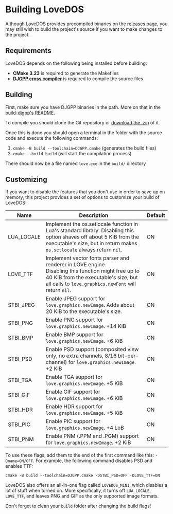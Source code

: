# Building LoveDOS
Although LoveDOS provides precompiled binaries on the
[releases page](https://github.com/rxi/lovedos/releases), you may still wish to
build the project's source if you want to make changes to the project.


## Requirements
LoveDOS depends on the following being installed before building:
* **CMake 3.23** is required to generate the Makefiles
* **[DJGPP cross compiler](https://github.com/andrewwutw/build-djgpp)** 
  is required to compile the source files


## Building

First, make sure you have DJGPP binaries in the path. More on that in
the [build-djgpp's README](https://github.com/andrewwutw/build-djgpp/?tab=readme-ov-file#using-djgpp-compiler).

To compile you should clone the Git repository or
[download the .zip](https://github.com/rndtrash/lovedos/archive/master.zip) of it.

Once this is done you should open a terminal in the folder with the source code and
execute the following commands:

 1. `cmake -B build --toolchain=DJGPP.cmake` (generates the build files)
 2. `cmake --build build` (will start the compilation process)

There should now be a file named `love.exe` in the `build/` directory

## Customizing

If you want to disable the features that you don't use in order to save up on memory,
this project provides a set of options to customize your build of LoveDOS:

|Name|Description|Default|
|---|---|---|
|LUA_LOCALE|Implement the os.setlocale function in Lua's standard library. Disabling this option shaves off about 5 KiB from the executable's size, but in return makes `os.setlocale` always return `nil`.|ON|
|LOVE_TTF|Implement vector fonts parser and renderer in LOVE engine.<br>Disabling this function might free up to 40 KiB from the executable's size, but all calls to `love.graphics.newFont` will return `nil`.|ON|
|STBI_JPEG|Enable JPEG support for `love.graphics.newImage`. Adds about 20 KiB to the executable's size.|ON|
|STBI_PNG|Enable PNG support for `love.graphics.newImage`. +14 KiB|ON|
|STBI_BMP|Enable BMP support for `love.graphics.newImage`. +6 KiB|ON|
|STBI_PSD|Enable PSD support (composited view only, no extra channels, 8/16 bit-per-channel) for `love.graphics.newImage`. +2 KiB|ON|
|STBI_TGA|Enable TGA support for `love.graphics.newImage`. +5 KiB|ON|
|STBI_GIF|Enable GIF support for `love.graphics.newImage`. +6 KiB|ON|
|STBI_HDR|Enable HDR support for `love.graphics.newImage`. +5 KiB|ON|
|STBI_PIC|Enable PIC support for `love.graphics.newImage`. +4 LoB|ON|
|STBI_PNM|Enable PNM (.PPM and .PGM) support for `love.graphics.newImage`. +2 KiB|ON|

To use these flags, add them to the end of the first command like this: `-Dname=ON/OFF`. For example, the following command disables PSD and enables TTF:

```
cmake -B build --toolchain=DJGPP.cmake -DSTBI_PSD=OFF -DLOVE_TTF=ON
```

LoveDOS also offers an all-in-one flag called `LOVEDOS_MINI`, which disables a lot of stuff when turned on.
More specifically, it turns off `LUA_LOCALE`, `LOVE_TTF`, and leaves PNG and GIF as the only supported image formats.

Don't forget to clean your `build` folder after changing the build flags!
